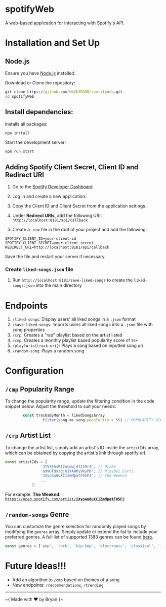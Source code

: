 # spotifyWeb

A web-based application for interacting with Spotify's API.

# Installation and Set Up

## Node.js

Ensure you have [Node.js](https://nodejs.org/en) installed.

Download or Clone the repository:

```cmd
git clone https://github.com/H4CK3RG0D/spotifyWeb.git
cd spotifyWeb
```

## Install dependencies:

Installs all packages:
```cmd
npm install
```

Start the development server:

```cmd
npm run start
```

## Adding Spotify Client Secret, Client ID and Redirect URI

1. Go to the [Spotify Developer Dashboard](https://developer.spotify.com/dashboard).
2. Log in and create a new application.
3. Copy the Client ID and Client Secret from the application settings.
4. Under **Redirect URIs**, add the following URI: `http://localhost:8181/api/callback`

6. Create a `.env` file in the root of your project and add the following:

```
SPOTIFY_CLIENT_ID=your-client-id
SPOTIFY_CLIENT_SECRET=your-client-secret
REDIRECT_URI=http://localhost:8181/api/callback
```

Save the file and restart your server if necessary.

### Create `liked-songs.json` file

1. Run `http://localhost:8181/save-liked-songs` to create the `liked-songs.json` into the main directory


# Endpoints

1. `/liked-songs`: Display users' all liked songs in a `.json` format
2. `/save-liked-songs`: Imports users all liked songs into a `.json` file with song properties
3. `/crp`: Creates a "rap" playlist based on the artist listed
4. `/cmp`: Creates a monthly playlist based popularity score of `55+`
5. `/play?uri={track-uri}`: Plays a song based on inputted song uri
6. `/random-song`: Plays a random song

# Configuration

##  `/cmp` Popularity Range

To change the popularity range, update the filtering condition in the code snippet below. Adjust the threshold to suit your needs:

```js
        const tracksByMonth = likedSongsArray
                .filter(song => song.popularity > 55) // POPULARITY SCORE OVER 55
```

## `/crp` Artist List

To change the artist list, simply add an artist's ID inside the `artistIds` array, which can be obtained by copying the artist's link through spotify url.

```js
const artistIds = [
                '3TVXtAsR1Inumwj472S9r4', // Drake
                '699OTQXzgjhIYAHMy9RyPD', // Playboi Carti
                '1Xyo4u8uXC1ZmMpatF05PJ', // The Weeknd
                ...
            ];
```

For example: **The Weeknd**: [`https://open.spotify.com/artist/`**`1Xyo4u8uXC1ZmMpatF05PJ`**](https://open.spotify.com/artist/1Xyo4u8uXC1ZmMpatF05PJ)

## `/random-songs` Genre

You can customize the genre selection for randomly played songs by modifying the `genres` array. Simply update or extend the list to include your preferred genres. A full list of supported 1383 genres can be found [here](https://gist.githubusercontent.com/andytlr/4104c667a62d8145aa3a/raw/2d044152bcacf98d401b71df2cb67fade8e490c9/spotify-genres.md).

```js
const genres = ['pop', 'rock', 'hip-hop', 'electronic', 'classical', 'jazz', 'mandopop', 'rap', 'metal', 'blues'];
```

# Future Ideas!!!

- Add an algorithm to `/cmp` based on themes of a song
- New endpoints: `/recommendations`, `/trending`

---

~{ Made with ❤️ by Bryan }~